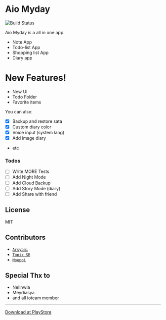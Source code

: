 # Aio Myday

[![Build Status](https://travis-ci.org/joemccann/dillinger.svg?branch=master)](https://travis-ci.org/joemccann/dillinger)

Aio Myday is a all in one app.

  - Note App
  - Todo-list App
  - Shopping list App
  - Diary app

# New Features!

  - New UI
  - Todo Folder
  - Favorite items

You can also:
  - [x] Backup and restore sata
  - [x] Custom diary color
  - [x] Voice input (system lang)
  - [x] Add image diary
  - etc



### Todos

 - [ ] Write MORE Tests
 - [ ] Add Night Mode
 - [ ] Add Cloud Backup
 - [ ] Add Story Mode (diary)
 - [ ] Add Share with friend

## License

MIT

## Contributors

- [`Arsybai`](https://github.com/arsybai)
- [`Topix SB`](https://github.com/atr10116068)
- [`Moepoi`](https://github.com/moepoi)

## Special Thx to
- Nellnwla
- Meydiasya
- and all ioteam member


---
[Download at PlayStore](https://play.google.com/store/apps/details?id=com.activitymanage.aio)
